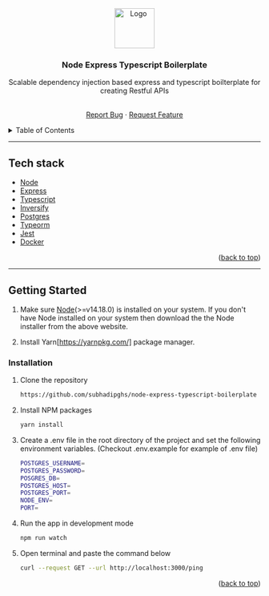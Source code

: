 <div align="center" id="top">
  <a href="https://nodejs.org">
    <img src="https://nodejs.org/static/images/logo.svg" alt="Logo" width="80" height="80">
  </a>
  <h3 align="center">Node Express Typescript Boilerplate</h3>
   <p align="center">
   <p>
     Scalable dependency injection based express and typescript boilterplate for creating Restful APIs
   </p>
   <br />
    <a href="https://github.com/glokal-advertising/campaign-management-mobile-app/issues">Report Bug</a>
    ·
    <a href="https://github.com/glokal-advertising/campaign-management-mobile-app/issues">Request Feature</a>
  </p>
</div>

<!-- TABLE OF CONTENTS -->
<details>
  <summary>Table of Contents</summary>
  <ol>
    <li>
      <a href="#about-the-project">About The Project</a>
      <ul>
        <li><a href="#built-with">Tech stack</a></li>
      </ul>
    </li>
    <li>
      <a href="#getting-started">Getting Started</a>
      <ul>
        <li><a href="#installation">Installation</a></li>
      </ul>
    </li>
    <li><a href="#scripts">NPM Scripts</a></li>
    <li><a href="#branching">Git Branching Guides</a></li>
    <li><a href="#contributing">Contributing</a></li>
  </ol>
</details>

---

## Tech stack

<div id="built-with">

- [Node](https://nodejs.org/)
- [Express](https://expressjs.com/)
- [Typescript](https://www.typescriptlang.org/)
- [Inversify](https://inversify.io/)
- [Postgres](https://www.postgresql.org/docs/13/index.html)
- [Typeorm](https://typeorm.io/)
- [Jest](https://jestjs.io)
- [Docker](https://www.docker.com/)
  <p align="right">(<a href="#top">back to top</a>)</p>

</div>

---

## Getting Started

1. Make sure [Node](https://nodejs.org)(>=v14.18.0) is installed on your system. If you don't have Node installed on your system then download the the Node installer from the above website.

2. Install Yarn[https://yarnpkg.com/] package manager.

### Installation

1. Clone the repository
   ```sh
   https://github.com/subhadipghs/node-express-typescript-boilerplate sample-app
   ```
2. Install NPM packages

   ```sh
   yarn install
   ```

3. Create a .env file in the root directory of the project and set the following environment variables. (Checkout .env.example for example of .env file)

   ```sh
   POSTGRES_USERNAME=
   POSTGRES_PASSWORD=
   POSGRES_DB=
   POSTGRES_HOST=
   POSTGRES_PORT=
   NODE_ENV=
   PORT=
   ```

4. Run the app in development mode

   ```sh
   npm run watch
   ```

5. Open terminal and paste the command below

   ```sh
   curl --request GET --url http://localhost:3000/ping
   ```

<p align="right">(<a href="#top">back to top</a>)</p>
